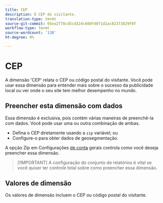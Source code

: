 ```yaml
---
title: CEP
description: O CEP do visitante.
translation-type: tm+mt
source-git-commit: 05ea2778cd5cd324c660fd0f1d2ac02373829f0f
workflow-type: tm+mt
source-wordcount: '138'
ht-degree: 0%

---
```



# CEP

A dimensão &#39;CEP&#39; relata o CEP ou código postal do visitante. Você pode usar essa dimensão para entender mais sobre o sucesso da publicidade local ou ver onde o seu site tem melhor desempenho no mundo.

## Preencher esta dimensão com dados

Essa dimensão é exclusiva, pois contém várias maneiras de preenchê-la com dados. Você pode usar uma ou outra combinação de ambas.

* Defina o CEP diretamente usando a `zip` variável; ou
* Configure-o para obter dados de geosegmentação.

A opção  Zip em Configurações [de conta](/help/admin/admin/general-acct-settings-admin.md) gerais controla como você deseja preencher essa dimensão.

>[!IMPORTANT] A configuração do conjunto de relatórios é vital se você quiser ter controle total sobre como preencher essa dimensão.

## Valores de dimensão

Os valores de dimensão incluem o CEP ou código postal do visitante.
